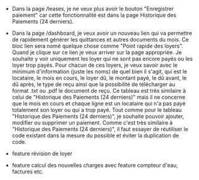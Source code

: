 - Dans la page /leases, je ne veux plus avoir le bouton "Enregistrer paiement" car cette fonctionnalité est dans la page Historique des Paiements (24 derniers).

- Dans la page /dashboard, je veux avoir un nouveau lien qui va permettre de rapidement générer les quittances et autres documents du mois. Ce bloc lien sera nomé quelque chose comme "Point rapide des loyers". Quand je clique sur ce lien je veux arriver sur la page appropriée. Je souhaite y voir uniquement les loyer qui ne sont pas encore payés ou les loyer trop payés. Pour chacun de ces loyers, je veux savoir avec le minimum d'information (juste les noms) de quel bien il s'agit, qui est le locataire, le mois en cours, le loyer dû, le montant payé, le dû avant, le dû après, le type de reçu ainsi que la possibilité de télécharger au format .txt ou .pdf le document de reçu. Ce tableau est très similaire à celui de "Historique des Paiements (24 derniers)" mais il ne concerne que le mois en cours et chaque ligne est un locataire qui n'a pas payé totalement son loyer ou qui a trop payé. Tout comme pour le tableau "Historique des Paiements (24 derniers)", je souhaite pouvoir ajouter, modifier ou supprimer un paiement. Comme c'est très similaire à "Historique des Paiements (24 derniers)", il faut essayer de réutiliser le code existant dans la mesure du possible et éviter la duplication de code.

- feature révision de loyer

- feature calcul des nouvelles charges avec feature compteur d'eau, factures etc.
